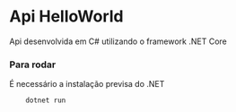 # Api HelloWorld

Api desenvolvida em C# utilizando o framework .NET Core

### Para rodar

É necessário a instalação previsa do .NET

```bash
    dotnet run
```
